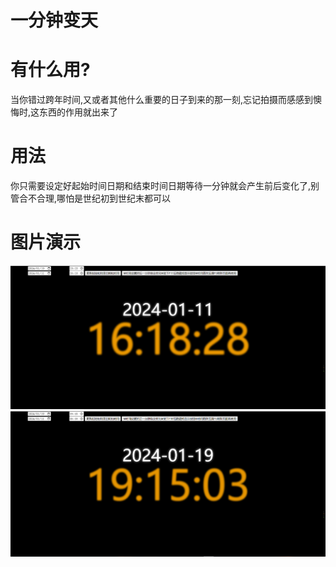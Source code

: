 # 一分钟变天
# 有什么用?
当你错过跨年时间,又或者其他什么重要的日子到来的那一刻,忘记拍摄而感感到懊悔时,这东西的作用就出来了
# 用法
你只需要设定好起始时间日期和结束时间日期等待一分钟就会产生前后变化了,别管合不合理,哪怕是世纪初到世纪末都可以
# 图片演示
![image](https://github.com/lanfeifei/One-minute-time-change/blob/0056ef12fcbaa2a3e7ffbade3fe7054e0410cfa4/img/%E7%BB%93%E6%9D%9F%E6%97%B6%E9%97%B4.png)
![image](https://github.com/lanfeifei/One-minute-time-change/blob/0056ef12fcbaa2a3e7ffbade3fe7054e0410cfa4/img/%E8%B5%B7%E5%A7%8B%E6%97%B6%E9%97%B4.png?raw=true)
